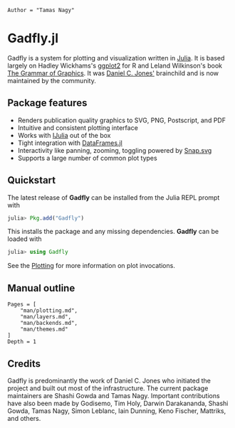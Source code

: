 ```@meta
Author = "Tamas Nagy"
```

# Gadfly.jl

Gadfly is a system for plotting and visualization written in [Julia](https://julialang.org).
It is based largely on Hadley Wickhams's [ggplot2](http://ggplot2.org/) for R and Leland Wilkinson's book
[The Grammar of Graphics](http://www.cs.uic.edu/~wilkinson/TheGrammarOfGraphics/GOG.html).
It was [Daniel C. Jones'](https://github.com/dcjones) brainchild and is now maintained by
the community.

## Package features

- Renders publication quality graphics to SVG, PNG, Postscript, and PDF
- Intuitive and consistent plotting interface
- Works with [IJulia](https://github.com/JuliaLang/IJulia.jl) out of the box
- Tight integration with [DataFrames.jl](https://github.com/JuliaStats/DataFrames.jl)
- Interactivity like panning, zooming, toggling powered by [Snap.svg](http://snapsvg.io/)
- Supports a large number of common plot types

## Quickstart

The latest release of **Gadfly** can be installed from the Julia REPL prompt with

```julia
julia> Pkg.add("Gadfly")
```

This installs the package and any missing dependencies. **Gadfly** can be
loaded with

```julia
julia> using Gadfly
```

See the [Plotting](@ref) for more information on plot invocations.

## Manual outline

```@contents
Pages = [
    "man/plotting.md",
    "man/layers.md",
    "man/backends.md",
    "man/themes.md"
]
Depth = 1
```

## Credits

Gadfly is predominantly the work of Daniel C. Jones who initiated the project and built out most of the infrastructure. The current package maintainers are Shashi Gowda and Tamas Nagy. Important contributions have also been made by Godisemo, Tim Holy, Darwin Darakananda, Shashi Gowda, Tamas Nagy, Simon Leblanc, Iain Dunning, Keno Fischer, Mattriks, and others.
